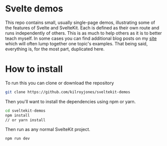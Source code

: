 # Svelte demos

This repo contains small, usually single-page demos, illustrating some of the features of
Svelte and SvelteKit. Each is defined as their own route and runs independently of others.
This is as much to help others as it is to better teach myself. In some cases you can find
additional blog posts on my <a href="https://thespatula.io">site</a> which will often lump together
one topic's examples. That being said, everything is, for the most part, duplicated here.

# How to install

To run this you can clone or download the repository

```bash
git clone https://github.com/kilroyjones/sveltekit-demos
```

Then you'll want to install the dependencies using npm or yarn.

```bash
cd sveltekit-demos
npm install
// or yarn install
```

Then run as any normal SvelteKit project.

```bash
npm run dev
```
